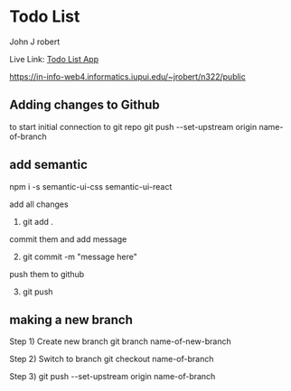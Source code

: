 # Todo List

John J robert

Live Link: [Todo List App]("https://in-info-web4.informatics.iupui.edu/~jrobert/n322/public")

https://in-info-web4.informatics.iupui.edu/~jrobert/n322/public

## Adding changes to Github

to start initial connection to git repo
git push --set-upstream origin name-of-branch

## add semantic

npm i -s semantic-ui-css semantic-ui-react

add all changes

1. git add .

commit them and add message

2. git commit -m "message here"

push them to github

3. git push

## making a new branch

Step 1) Create new branch
git branch name-of-new-branch

Step 2) Switch to branch
git checkout name-of-branch

Step 3)
git push --set-upstream origin name-of-branch
